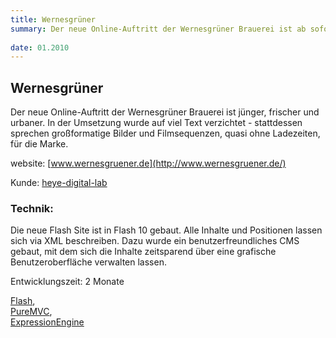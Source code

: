 ```yaml
---
title: Wernesgrüner
summary: Der neue Online-Auftritt der Wernesgrüner Brauerei ist ab sofort jünger, frischer und urbaner. In der Umsetzung wurde auf viel Text verzichtet - stattdessen sprechen großformatige Bilder und Filmsequenzen, quasi ohne Ladezeiten, für die Marke.
 
date: 01.2010
---
```


## Wernesgrüner

Der neue Online-Auftritt der Wernesgrüner Brauerei ist jünger, frischer und urbaner. In der Umsetzung wurde auf viel Text verzichtet - stattdessen sprechen großformatige Bilder und Filmsequenzen, quasi ohne Ladezeiten, für die Marke.

website: [www.wernesgruener.de](http://www.wernesgruener.de/)

Kunde: [heye-digital-lab](http://heye-digital-lab.de)

### Technik:

Die neue Flash Site ist in Flash 10 gebaut. Alle Inhalte und Positionen lassen sich via XML beschreiben. Dazu wurde ein 		benutzerfreundliches CMS gebaut, mit dem sich die Inhalte zeitsparend über eine grafische Benutzeroberfläche verwalten lassen.

Entwicklungszeit: 2 Monate

[Flash](http://www.adobe.com/de/products/flashplayer.html),  
[PureMVC](http://www.adobe.com/de/products/flashplayer.html),  
[ExpressionEngine](http://expressionengine.com/)
